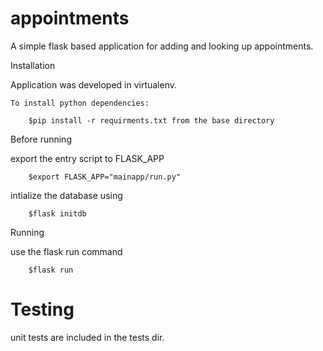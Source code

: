 # appointments
A simple flask based application for adding and looking up appointments.

Installation

  Application was developed in virtualenv.

    To install python dependencies:

        $pip install -r requirments.txt from the base directory

Before running

   export the entry script to FLASK_APP

        $export FLASK_APP="mainapp/run.py"

intialize the database using

        $flask initdb


Running

  use the flask run command

        $flask run


# Testing

unit tests are included in the tests dir.
